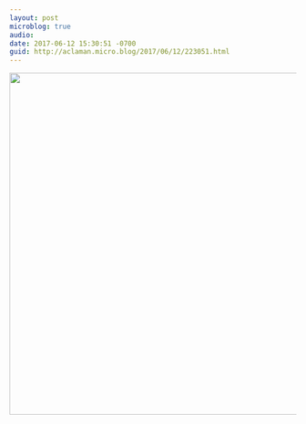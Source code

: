 ```yaml
---
layout: post
microblog: true
audio: 
date: 2017-06-12 15:30:51 -0700
guid: http://aclaman.micro.blog/2017/06/12/223051.html
---
```



<img src="http://micro.alexclaman.com/uploads/2018/b5bcd36756.jpg" width="600" height="600" />
